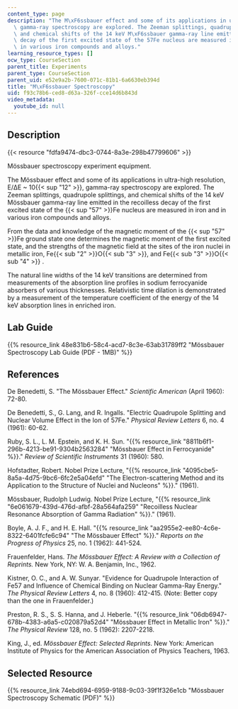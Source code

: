 ```yaml
---
content_type: page
description: "The M\xF6ssbauer effect and some of its applications in ultra-high resolution\
  \ gamma-ray spectroscopy are explored. The Zeeman splittings, quadrupole splittings,\
  \ and chemical shifts of the 14 keV M\xF6ssbauer gamma-ray line emitted in the recoilless\
  \ decay of the first excited state of the 57Fe nucleus are measured in iron and\
  \ in various iron compounds and alloys."
learning_resource_types: []
ocw_type: CourseSection
parent_title: Experiments
parent_type: CourseSection
parent_uid: e52e9a2b-7600-071c-81b1-6a6630eb394d
title: "M\xF6ssbauer Spectroscopy"
uid: f93c78b6-ced8-d63a-326f-cce14d6b843d
video_metadata:
  youtube_id: null
---
```


Description
-----------

{{< resource "fdfa9474-dbc3-0744-8a3e-298b47799606" >}}

Mössbauer spectroscopy experiment equipment.

The Mössbauer effect and some of its applications in ultra-high resolution, E/ΔE ~ 10{{< sup "12" >}}, gamma-ray spectroscopy are explored. The Zeeman splittings, quadrupole splittings, and chemical shifts of the 14 keV Mössbauer gamma-ray line emitted in the recoilless decay of the first excited state of the {{< sup "57" >}}Fe nucleus are measured in iron and in various iron compounds and alloys.

From the data and knowledge of the magnetic moment of the {{< sup "57" >}}Fe ground state one determines the magnetic moment of the first excited state, and the strengths of the magnetic field at the sites of the iron nuclei in metallic iron, Fe{{< sub "2" >}}O{{< sub "3" >}}, and Fe{{< sub "3" >}}O{{< sub "4" >}} .

The natural line widths of the 14 keV transitions are determined from measurements of the absorption line profiles in sodium ferrocyanide absorbers of various thicknesses. Relativistic time dilation is demonstrated by a measurement of the temperature coefficient of the energy of the 14 keV absorption lines in enriched iron.

Lab Guide
---------

{{% resource_link 48e831b6-58c4-acd7-8c3e-63ab31789ff2 "Mössbauer Spectroscopy Lab Guide (PDF - 1MB)" %}}

References
----------

De Benedetti, S. "The Mössbauer Effect." _Scientific American_ (April 1960): 72-80.

De Benedetti, S., G. Lang, and R. Ingalls. "Electric Quadrupole Splitting and Nuclear Volume Effect in the Ion of 57Fe." _Physical Review Letters_ 6, no. 4 (1961): 60-62.

Ruby, S. L., L. M. Epstein, and K. H. Sun. "{{% resource_link "8811b6f1-296b-4213-be91-9304b2563284" "Mössbauer Effect in Ferrocyanide" %}}." _Review of Scientific Instruments_ 31 (1960): 580.

Hofstadter, Robert. Nobel Prize Lecture, "{{% resource_link "4095cbe5-8a5a-4d75-9bc6-6fc2e5a04efd" "The Electron-scattering Method and its Application to the Structure of Nuclei and Nucleons" %}}." (1961).

Mössbauer, Rudolph Ludwig. Nobel Prize Lecture, "{{% resource_link "6e061679-439d-476d-afbf-28a564afa259" "Recoilless Nuclear Resonance Absorption of Gamma Radiation" %}}." (1961).

Boyle, A. J. F., and H. E. Hall. "{{% resource_link "aa2955e2-ee80-4c6e-8322-6401fcfe6c94" "The Mössbauer Effect" %}}." _Reports on the Progress of Physics_ 25, no. 1 (1962): 441-524.

Frauenfelder, Hans. _The Mössbauer Effect: A Review with a Collection of Reprints._ New York, NY: W. A. Benjamin, Inc., 1962.

Kistner, O. C., and A. W. Sunyar. "Evidence for Quadrupole Interaction of Fe57 and Influence of Chemical Binding on Nuclear Gamma-Ray Energy." _The Physical Review Letters_ 4, no. 8 (1960): 412-415. (Note: Better copy than the one in Frauenfelder.)

Preston, R. S., S. S. Hanna, and J. Heberle. "{{% resource_link "06db6947-678b-4383-a6a5-c020879a52d4" "Mössbauer Effect in Metallic Iron" %}}." _The Physical Review_ 128, no. 5 (1962): 2207-2218.

King, J., ed. _Mössbauer Effect: Selected Reprints_. New York: American Institute of Physics for the American Association of Physics Teachers, 1963.

Selected Resource
-----------------

{{% resource_link 74ebd694-6959-9188-9c03-39f1f326e1cb "Mössbauer Spectroscopy Schematic (PDF)" %}}
